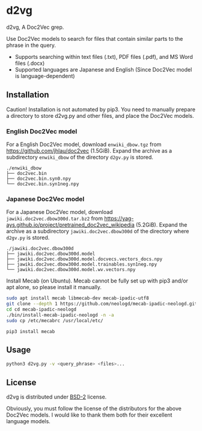 # d2vg

d2vg, A Doc2Vec grep.

Use Doc2Vec models to search for files that contain similar parts to the phrase in the query.

* Supports searching within text files (.txt), PDF files (.pdf), and MS Word files (.docx)
* Supported languages are Japanese and English (Since Doc2Vec model is language-dependent)

## Installation

Caution! Installation is not automated by pip3. You need to manually prepare a directory to store d2vg.py and other files, and place the Doc2Vec models.

### English Doc2Vec model

For a English Doc2Vec model, download `enwiki_dbow.tgz` from https://github.com/jhlau/doc2vec (1.5GiB).
Expand the archive as a subdirectory `enwiki_dbow` of the directory `d2gv.py` is stored.

```
./enwiki_dbow
├── doc2vec.bin
├── doc2vec.bin.syn0.npy
└── doc2vec.bin.syn1neg.npy
```

### Japanese Doc2Vec model

For a Japanese Doc2Vec model, download `jawiki.doc2vec.dbow300d.tar.bz2` from https://yag-ays.github.io/project/pretrained_doc2vec_wikipedia (5.2GiB).
Expand the archive as a subdirectory `jawiki.doc2vec.dbow300d` of the directory where `d2gv.py` is stored.

```
./jawiki.doc2vec.dbow300d
├── jawiki.doc2vec.dbow300d.model
├── jawiki.doc2vec.dbow300d.model.docvecs.vectors_docs.npy
├── jawiki.doc2vec.dbow300d.model.trainables.syn1neg.npy
└── jawiki.doc2vec.dbow300d.model.wv.vectors.npy
```

Install Mecab (on Ubuntu).
Mecab cannot be fully set up with pip3 and/or apt alone, so please install it manually.

```sh
sudo apt install mecab libmecab-dev mecab-ipadic-utf8
git clone --depth 1 https://github.com/neologd/mecab-ipadic-neologd.git
cd cd mecab-ipadic-neologd
./bin/install-mecab-ipadic-neologd -n -a
sudo cp /etc/mecabrc /usr/local/etc/
```

```
pip3 install mecab
```

## Usage

```sh
python3 d2vg.py -v <query_phrase> <files>...
```

## License

d2vg is distributed under [BSD-2](https://opensource.org/licenses/BSD-2-Clause) license.

Obviously, you must follow the license of the distributors for the above Doc2Vec models.
I would like to thank them both for their excellent language models.